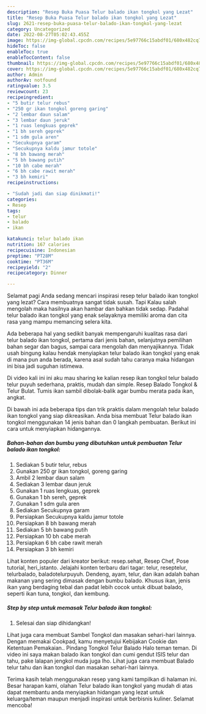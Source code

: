 ```yaml
---
description: "Resep Buka Puasa Telur balado ikan tongkol yang Lezat"
title: "Resep Buka Puasa Telur balado ikan tongkol yang Lezat"
slug: 2621-resep-buka-puasa-telur-balado-ikan-tongkol-yang-lezat
category: Uncategorized
date: 2022-08-27T05:02:43.455Z
image: https://img-global.cpcdn.com/recipes/5e97766c15abdf01/680x482cq70/telur-balado-ikan-tongkol-foto-resep-utama.jpg
hideToc: false
enableToc: true
enableTocContent: false
thumbnail: https://img-global.cpcdn.com/recipes/5e97766c15abdf01/680x482cq70/telur-balado-ikan-tongkol-foto-resep-utama.jpg
cover: https://img-global.cpcdn.com/recipes/5e97766c15abdf01/680x482cq70/telur-balado-ikan-tongkol-foto-resep-utama.jpg
author: Admin
authorAv: notfound
ratingvalue: 3.5
reviewcount: 23
recipeingredient:
- "5 butir telur rebus"
- "250 gr ikan tongkol goreng garing"
- "2 lembar daun salam"
- "3 lembar daun jeruk"
- "1 ruas lengkuas geprek"
- "1 bh sereh geprek"
- "1 sdm gula aren"
- "Secukupnya garam"
- "Secukupnya kaldu jamur totole"
- "8 bh bawang merah"
- "5 bh bawang putih"
- "10 bh cabe merah"
- "6 bh cabe rawit merah"
- "3 bh kemiri"
recipeinstructions:

- "Sudah jadi dan siap dinikmati!"
categories:
- Resep
tags:
- telur
- balado
- ikan

katakunci: telur balado ikan 
nutrition: 167 calories
recipecuisine: Indonesian
preptime: "PT28M"
cooktime: "PT36M"
recipeyield: "2"
recipecategory: Dinner

---
```



Selamat pagi Anda sedang mencari inspirasi resep telur balado ikan tongkol yang lezat? Cara membuatnya sangat tidak susah. Tapi Kalau salah mengolah maka hasilnya akan hambar dan bahkan tidak sedap. Padahal telur balado ikan tongkol yang enak selayaknya memiliki aroma dan cita rasa yang mampu memancing selera kita.


Ada beberapa hal yang sedikit banyak mempengaruhi kualitas rasa dari telur balado ikan tongkol, pertama dari jenis bahan, selanjutnya pemilihan bahan segar dan bagus, sampai cara mengolah dan menyajikannya. Tidak usah bingung kalau hendak menyiapkan telur balado ikan tongkol yang enak di mana pun anda berada, karena asal sudah tahu caranya maka hidangan ini bisa jadi suguhan istimewa.

Di video kali ini ini aku mau sharing ke kalian resep ikan tongkol telur balado telur puyuh sederhana, praktis, mudah dan simple. Resep Balado Tongkol &amp; Telur Bulat. Tumis ikan sambil dibolak-balik agar bumbu merata pada ikan, angkat.


Di bawah ini ada beberapa tips dan trik praktis dalam mengolah telur balado ikan tongkol yang siap dikreasikan. Anda bisa membuat Telur balado ikan tongkol menggunakan 14 jenis bahan dan 0 langkah pembuatan. Berikut ini cara untuk menyiapkan hidangannya.

<!--inarticleads1-->

##### Bahan-bahan dan bumbu yang dibutuhkan untuk pembuatan Telur balado ikan tongkol:

1. Sediakan 5 butir telur, rebus
1. Gunakan 250 gr ikan tongkol, goreng garing
1. Ambil 2 lembar daun salam
1. Sediakan 3 lembar daun jeruk
1. Gunakan 1 ruas lengkuas, geprek
1. Gunakan 1 bh sereh, geprek
1. Gunakan 1 sdm gula aren
1. Sediakan Secukupnya garam
1. Persiapkan Secukupnya kaldu jamur totole
1. Persiapkan 8 bh bawang merah
1. Sediakan 5 bh bawang putih
1. Persiapkan 10 bh cabe merah
1. Persiapkan 6 bh cabe rawit merah
1. Persiapkan 3 bh kemiri


Lihat konten populer dari kreator berikut: resep.sehat, Resep Chef, Pose tutorial, heri_istanto. Jelajahi konten terbaru dari tagar: telur, reseptelur, telurbalado, baladotelurpuyuh. Dendeng, ayam, telur, dan ikan adalah bahan makanan yang sering dimasak dengan bumbu balado. Khusus ikan, jenis ikan yang berdaging tebal dan padat lebih cocok untuk dibuat balado, seperti ikan tuna, tongkol, dan kembung. 

<!--inarticleads2-->

##### Step by step untuk memasak Telur balado ikan tongkol:


1. Selesai dan siap dihidangkan!

Lihat juga cara membuat Sambel Tongkol dan masakan sehari-hari lainnya. Dengan memakai Cookpad, kamu menyetujui Kebijakan Cookie dan Ketentuan Pemakaian.. Pindang Tongkol Telur Balado Halo teman teman. Di video ini saya makan balado ikan tongkol dan cumi gendut ISIS telur dan tahu, pake lalapan jengkol muda juga lho. Lihat juga cara membuat Balado telur tahu dan ikan tongkol dan masakan sehari-hari lainnya. 

Terima kasih telah menggunakan resep yang kami tampilkan di halaman ini. Besar harapan kami, olahan Telur balado ikan tongkol yang mudah di atas dapat membantu anda menyiapkan hidangan yang lezat untuk keluarga/teman maupun menjadi inspirasi untuk berbisnis kuliner. Selamat mencoba!
